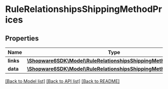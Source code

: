 # RuleRelationshipsShippingMethodPrices

## Properties
Name | Type | Description | Notes
------------ | ------------- | ------------- | -------------
**links** | [**\Shopware6SDK\Model\RuleRelationshipsShippingMethodPricesLinks**](RuleRelationshipsShippingMethodPricesLinks.md) |  | [optional] 
**data** | [**\Shopware6SDK\Model\RuleRelationshipsShippingMethodPricesData[]**](RuleRelationshipsShippingMethodPricesData.md) |  | [optional] 

[[Back to Model list]](../../README.md#documentation-for-models) [[Back to API list]](../../README.md#documentation-for-api-endpoints) [[Back to README]](../../README.md)

